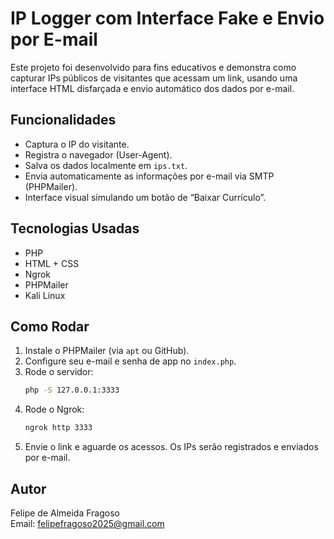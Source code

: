 # IP Logger com Interface Fake e Envio por E-mail

Este projeto foi desenvolvido para fins educativos e demonstra como capturar IPs públicos de visitantes que acessam um link, usando uma interface HTML disfarçada e envio automático dos dados por e-mail.

## Funcionalidades

- Captura o IP do visitante.
- Registra o navegador (User-Agent).
- Salva os dados localmente em `ips.txt`.
- Envia automaticamente as informações por e-mail via SMTP (PHPMailer).
- Interface visual simulando um botão de “Baixar Currículo”.

## Tecnologias Usadas

- PHP
- HTML + CSS
- Ngrok
- PHPMailer
- Kali Linux

## Como Rodar

1. Instale o PHPMailer (via `apt` ou GitHub).
2. Configure seu e-mail e senha de app no `index.php`.
3. Rode o servidor:
   ```bash
   php -S 127.0.0.1:3333
   ```
4. Rode o Ngrok:
   ```bash
   ngrok http 3333
   ```
5. Envie o link e aguarde os acessos. Os IPs serão registrados e enviados por e-mail.

## Autor

Felipe de Almeida Fragoso  
Email: felipefragoso2025@gmail.com
